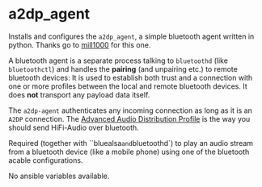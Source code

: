 # a2dp_agent

Installs and configures the `a2dp_agent`, a simple bluetooth agent written in python. 
Thanks go to [mill1000](https://gist.github.com/mill1000/74c7473ee3b4a5b13f6325e9994ff84c) for this one.

A bluetooth agent is a separate process talking to `bluetoothd` (like `bluetoothctl`) and handles the 
**pairing** (and unpairing etc.) to remote bluetooth devices: It is used to establish both trust and a connection
with one or more profiles between the local and remote bluetooth devices. It does **not** transport any payload data itself.

The `a2dp-agent` authenticates any incoming connection as long as it is an `A2DP` connection. The [Advanced Audio Distribution Profile](https://en.wikipedia.org/wiki/List_of_Bluetooth_profiles#Advanced_Audio_Distribution_Profile_(A2DP)) is the way you should send HiFi-Audio over bluetooth.

Required (together with ``bluealsa` and `bluetoothd`) to play an audio stream from a bluetooth device (like a mobile phone) using one of the bluetooth acable configurations.

No ansible variables available.
